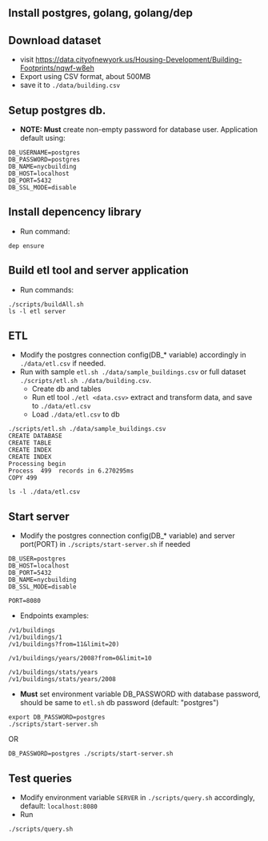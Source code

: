 ## Install postgres, golang, golang/dep

## Download dataset

- visit https://data.cityofnewyork.us/Housing-Development/Building-Footprints/nqwf-w8eh
- Export using CSV format, about 500MB
- save it to `./data/building.csv`

## Setup postgres db.

- **NOTE: Must** create non-empty password for database user.
  Application default using:

```
DB_USERNAME=postgres
DB_PASSWORD=postgres
DB_NAME=nycbuilding
DB_HOST=localhost
DB_PORT=5432
DB_SSL_MODE=disable
```

## Install depencency library

- Run command:

```
dep ensure
```

## Build etl tool and server application

- Run commands:

```
./scripts/buildAll.sh
ls -l etl server
```

## ETL

- Modify the postgres connection config(DB\_\* variable) accordingly in `./data/etl.csv` if needed.
- Run with sample `etl.sh ./data/sample_buildings.csv` or full dataset `./scripts/etl.sh ./data/building.csv`.
  - Create db and tables
  - Run etl tool `./etl <data.csv>` extract and transform data, and save to `./data/etl.csv`
  - Load `./data/etl.csv` to db

```
./scripts/etl.sh ./data/sample_buildings.csv
CREATE DATABASE
CREATE TABLE
CREATE INDEX
CREATE INDEX
Processing begin
Process  499  records in 6.270295ms
COPY 499

ls -l ./data/etl.csv
```

## Start server

- Modify the postgres connection config(DB\_\* variable) and server port(PORT) in `./scripts/start-server.sh` if needed

```
DB_USER=postgres
DB_HOST=localhost
DB_PORT=5432
DB_NAME=nycbuilding
DB_SSL_MODE=disable

PORT=8080
```

- Endpoints examples:
```
/v1/buildings
/v1/buildings/1
/v1/buildings?from=11&limit=20)

/v1/buildings/years/2008?from=0&limit=10

/v1/buildings/stats/years
/v1/buildings/stats/years/2008
```


- **Must** set environment variable DB_PASSWORD with database password, should be same to `etl.sh` db password (default: "postgres")

```
export DB_PASSWORD=postgres
./scripts/start-server.sh
```

OR

```
DB_PASSWORD=postgres ./scripts/start-server.sh
```

## Test queries

- Modify environment variable `SERVER` in `./scripts/query.sh` accordingly, default: `localhost:8080`
- Run

```
./scripts/query.sh
```

